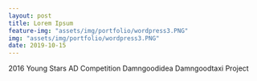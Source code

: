 ```yaml
---
layout: post
title: Lorem Ipsum
feature-img: "assets/img/portfolio/wordpress3.PNG"
img: "assets/img/portfolio/wordpress3.PNG"
date: 2019-10-15
---
```


2016 Young Stars AD Competition
Damngoodidea Damngoodtaxi Project



